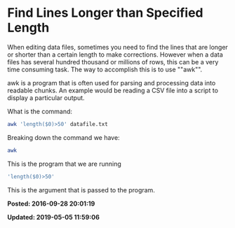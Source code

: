 # Find Lines Longer than Specified Length

When editing data files, sometimes you need to find the lines that are longer or shorter than a certain length to make corrections.  However when a data files has several hundred thousand or millions of rows, this can be a very time consuming task. The way to accomplish this is to use ""awk"". 

awk is a program that is often used for parsing and processing data into readable chunks.  An example would be reading a CSV file into a script to display a particular output. 

What is the command: 
``` bash
awk 'length($0)>50' datafile.txt
```
 

Breaking down the command we have: 

``` bash
awk
```

This is the program that we are running 

``` bash
'length($0)>50' 
```


This is the argument that is passed to the program. 

**Posted: 2016-09-28 20:01:19** 

**Updated: 2019-05-05 11:59:06** 


